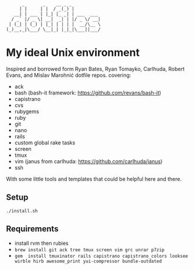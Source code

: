           _       _    __ _ _
         | |     | |  / _(_) |
       __| | ___ | |_| |_ _| | ___  ___
      / _` |/ _ \| __|  _| | |/ _ \/ __|
     | (_| | (_) | |_| | | | |  __/\__ \
    (_)__,_|\___/ \__|_| |_|_|\___||___/

# My ideal Unix environment

Inspired and borrowed form Ryan Bates, Ryan Tomayko, Carlhuda, Robert Evans, and Mislav Marohnić dotfile repos. covering:

- ack
- bash (bash-it framework: https://github.com/revans/bash-it)
- capistrano
- cvs
- rubygems
- ruby
- git
- nano
- rails
- custom global rake tasks
- screen
- tmux
- vim (janus from carlhuda: https://github.com/carlhuda/janus)
- ssh

With some little tools and templates that could be helpful here and there.

## Setup
`./install.sh`

## Requirements
- install rvm then rubies
- `brew install git ack tree tmux screen vim grc unrar p7zip`
- `gem  install tmuxinator rails capistrano capistrano_colors looksee wirble hirb awesome_print yui-compressor bundle-outdated`
